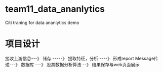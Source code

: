 # team11_data_ananlytics
Citi traning for data ananlytics demo


# 项目设计
接收上游信息---》 储存 -----》 提取特征，分析 ----》 形成report
Message传递---》 数据库 ---》 股票数据分析算法 --》 结果保存与web页面展示 


